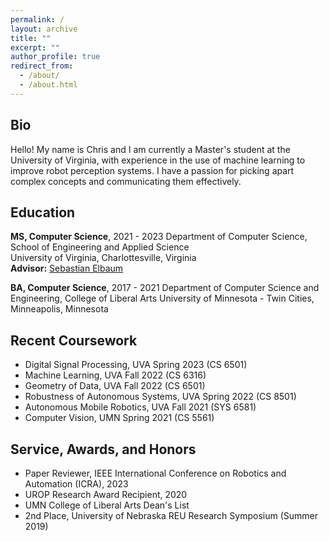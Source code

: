 ```yaml
---
permalink: /
layout: archive
title: ""
excerpt: ""
author_profile: true
redirect_from:
  - /about/
  - /about.html
---
```


## Bio
Hello! My name is Chris and I am currently a Master's student at the University of Virginia, with experience in the use of machine learning to improve robot perception systems. I have a passion for picking apart complex concepts and communicating them effectively.

## Education

**MS, Computer Science**,  2021 - 2023
Department of Computer Science, School of Engineering and Applied Science  
University of Virginia, Charlottesville, Virginia  
**Advisor:** [Sebastian Elbaum](https://www.cs.virginia.edu/~se4ja/)

**BA, Computer Science**, 2017 - 2021
Department of Computer Science and Engineering, College of Liberal Arts
University of Minnesota - Twin Cities, Minneapolis, Minnesota  

## Recent Coursework
* Digital Signal Processing, UVA Spring 2023 (CS 6501)
* Machine Learning, UVA Fall 2022 (CS 6316)
* Geometry of Data, UVA Fall 2022 (CS 6501)
* Robustness of Autonomous Systems, UVA Spring 2022 (CS 8501)
* Autonomous Mobile Robotics, UVA Fall 2021 (SYS 6581)
* Computer Vision, UMN Spring 2021 (CS 5561)


## Service, Awards, and Honors

* Paper Reviewer, IEEE International Conference on Robotics and Automation (ICRA), 2023
* UROP Research Award Recipient, 2020
* UMN College of Liberal Arts Dean's List
* 2nd Place, University of Nebraska REU Research Symposium (Summer 2019)
